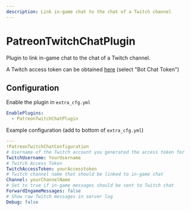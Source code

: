 ```yaml
---
description: Link in-game chat to the chat of a Twitch channel
---
```


# PatreonTwitchChatPlugin
Plugin to link in-game chat to the chat of a Twitch channel.

A Twitch access token can be obtained [here](https://twitchtokengenerator.com/) (select "Bot Chat Token")

## Configuration
Enable the plugin in `extra_cfg.yml`
```yaml
EnablePlugins:
  - PatreonTwitchChatPlugin
```
Example configuration (add to bottom of `extra_cfg.yml`)
```yaml
---
!PatreonTwitchChatConfiguration
# Username of the Twitch account you generated the access token for
TwitchUsername: YourUsername
# Twitch Access Token
TwitchAccessToken: yourAccesstoken
# Twitch channel name that should be linked to in-game chat
Channel: yourChannelName
# Set to true if in-game messages should be sent to Twitch chat
ForwardIngameMessages: false
# Show raw Twitch messages in server log
Debug: false
```
